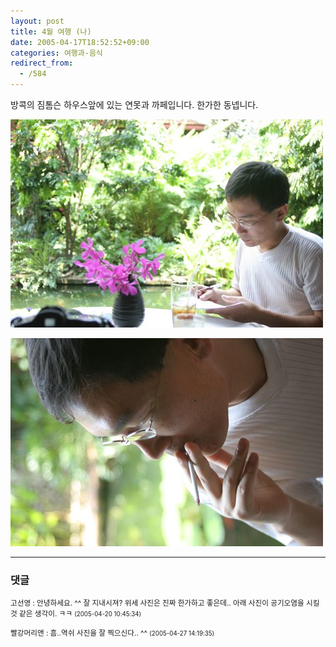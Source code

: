 ```yaml
---
layout: post
title: 4월 여행 (나)
date: 2005-04-17T18:52:52+09:00
categories: 여행과-음식
redirect_from:
  - /584
---
```




방콕의 짐톰슨 하우스앞에 있는 연못과 까페입니다. 한가한 동넵니다.

![ ](/assets/media/uploads_2005_04_IMG_0835.jpg)

 

![ ](/assets/media/uploads_2005_04_IMG_0844.jpg)

* * *

### 댓글



<!--- cmt:1002 --->
<!--- mail: --->
<!--- parent:0 --->

<small>고선영 : 안녕하세요. ^^ 잘 지내시져? 위세 사진은 진짜 한가하고 좋은데.. 아래 사진이 공기오염을 시킬것 같은 생각이. ㅋㅋ <small>(2005-04-20 10:45:34)</small></small>


<!--- cmt:1003 --->
<!--- mail: --->
<!--- parent:0 --->

<small>빨강머리앤 : 흠..역쉬 사진을 잘 찍으신다.. ^^ <small>(2005-04-27 14:19:35)</small></small>

